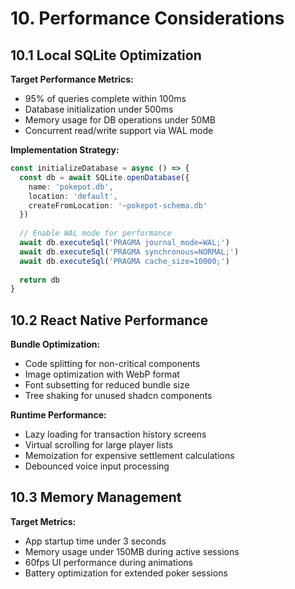 # 10. Performance Considerations

## 10.1 Local SQLite Optimization

**Target Performance Metrics:**
- 95% of queries complete within 100ms
- Database initialization under 500ms
- Memory usage for DB operations under 50MB
- Concurrent read/write support via WAL mode

**Implementation Strategy:**
```typescript
const initializeDatabase = async () => {
  const db = await SQLite.openDatabase({
    name: 'pokepot.db',
    location: 'default',
    createFromLocation: '~pokepot-schema.db'
  })
  
  // Enable WAL mode for performance
  await db.executeSql('PRAGMA journal_mode=WAL;')
  await db.executeSql('PRAGMA synchronous=NORMAL;')
  await db.executeSql('PRAGMA cache_size=10000;')
  
  return db
}
```

## 10.2 React Native Performance

**Bundle Optimization:**
- Code splitting for non-critical components
- Image optimization with WebP format
- Font subsetting for reduced bundle size
- Tree shaking for unused shadcn components

**Runtime Performance:**
- Lazy loading for transaction history screens
- Virtual scrolling for large player lists
- Memoization for expensive settlement calculations
- Debounced voice input processing

## 10.3 Memory Management

**Target Metrics:**
- App startup time under 3 seconds
- Memory usage under 150MB during active sessions
- 60fps UI performance during animations
- Battery optimization for extended poker sessions
